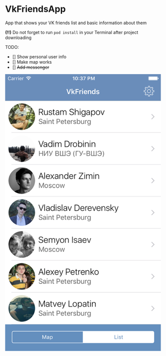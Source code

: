 # VkFriendsApp

App that shows your VK friends list and basic information about them

**(!!)** Do not forget to run ```pod install``` in your Terminal after project downloading

TODO:
- [] Show personal user info
- []  Make map works
- [] ~~Add messenger~~


![](VkFriendsApp/screen.png)

